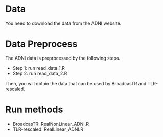 # Data
You need to download the data from the ADNI website.

# Data Preprocess
The ADNI data is preprocessed by the following steps. 
- Step 1: run read_data_1.R
- Step 2: run read_data_2.R
  
Then, you will obtain the data that can be used by BroadcasTR and TLR-rescaled. 

# Run methods
- BroadcasTR: RealNonLinear_ADNI.R
- TLR-rescaled: RealLinear_ADNI.R

